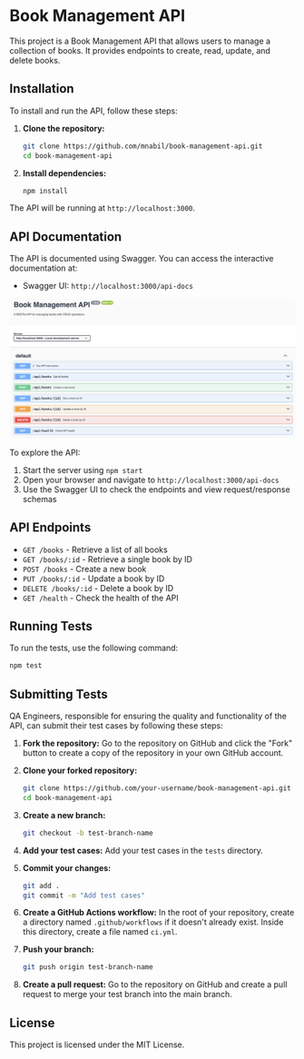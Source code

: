 # Book Management API

This project is a Book Management API that allows users to manage a collection of books. It provides endpoints to create, read, update, and delete books.

## Installation

To install and run the API, follow these steps:

1. **Clone the repository:**
    ```bash
    git clone https://github.com/mnabil/book-management-api.git
    cd book-management-api
    ```

2. **Install dependencies:**
    ```bash
    npm install
    ```

The API will be running at `http://localhost:3000`.

## API Documentation

The API is documented using Swagger. You can access the interactive documentation at:
- Swagger UI: `http://localhost:3000/api-docs`

![Alt text](/images/swagger.png?raw=true "Swagger UI")

To explore the API:
1. Start the server using `npm start`
2. Open your browser and navigate to `http://localhost:3000/api-docs`
3. Use the Swagger UI to check the endpoints and view request/response schemas

## API Endpoints

- `GET /books` - Retrieve a list of all books
- `GET /books/:id` - Retrieve a single book by ID
- `POST /books` - Create a new book
- `PUT /books/:id` - Update a book by ID
- `DELETE /books/:id` - Delete a book by ID
- `GET /health` - Check the health of the API


## Running Tests

To run the tests, use the following command:
```bash
npm test
```

## Submitting Tests
QA Engineers, responsible for ensuring the quality and functionality of the API, can submit their test cases by following these steps:

1. **Fork the repository:**
    Go to the repository on GitHub and click the "Fork" button to create a copy of the repository in your own GitHub account.

2. **Clone your forked repository:**
    ```bash
    git clone https://github.com/your-username/book-management-api.git
    cd book-management-api
    ```

3. **Create a new branch:**
    ```bash
    git checkout -b test-branch-name
    ```

4. **Add your test cases:**
    Add your test cases in the `tests` directory.

5. **Commit your changes:**
    ```bash
    git add .
    git commit -m "Add test cases"
    ```

6. **Create a GitHub Actions workflow:**
    In the root of your repository, create a directory named `.github/workflows` if it doesn't already exist. Inside this directory, create a file named `ci.yml`.
7. **Push your branch:**
    ```bash
    git push origin test-branch-name
    ```

8. **Create a pull request:**
    Go to the repository on GitHub and create a pull request to merge your test branch into the main branch.

## License

This project is licensed under the MIT License.
